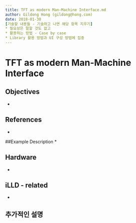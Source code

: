 ```yaml
---
title: TFT as modern Man-Machine Interface.md
author: Gildong Hong (gildong@hong.com)  
date: 2018-01-30
[기술할 내용들 - 기술하고 나면 해당 항목 지우기]
* 필요성은 말할 것도 없고
* 활용하는 방법 - Case by case
* Library 활용 방법과 UI 구성 방법에 집중
---
```


# TFT as modern Man-Machine Interface

## Objectives
*

## References
*

##Example Description 
*

## Hardware
* ​

## iLLD - related
*

## 추가적인 설명
